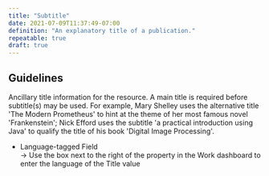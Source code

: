 ```yaml
---
title: "Subtitle"
date: 2021-07-09T11:37:49-07:00
definition: "An explanatory title of a publication."
repeatable: true
draft: true
---
```


## Guidelines

Ancillary title information for the resource. A main title is required before subtitle(s) may be used. For example, Mary Shelley uses the alternative title 'The Modern Prometheus' to hint at the theme of her most famous novel 'Frankenstein'; Nick Efford uses the subtitle 'a practical introduction using Java' to qualify the title of his book 'Digital Image Processing'.

- Language-tagged Field \
&rarr; Use the box next to the right of the property in the Work dashboard to enter the language of the Title value
